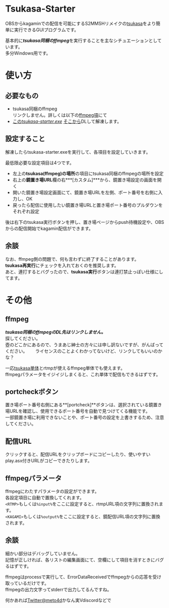 # Tsukasa-Starter

OBSからkagaminでの配信を可能にするS2MMSHリメイクの[tsukasa](https://github.com/shinji3/tsukasa.exe)をより簡単に実行できるGUIプログラムです。

基本的に***tsukasa同梱のffmpeg***を実行することを主なシチュエーションとしています。  
多分Windows用です。

# 使い方

## 必要なもの

- tsukasa同梱のffmpeg  
リンクしません。詳しくは以下の[ffmpeg項](https://github.com/meto4d/tsukasa-starter#ffmpeg)にて
- [この*tsukasa-starter.exe*](https://github.com/meto4d/tsukasa-starter/releases)
[そこから](https://github.com/meto4d/tsukasa-starter/releases)DLして解凍します。  

## 設定すること
解凍したらtsukasa-starter.exeを実行して、各項目を設定していきます。

最低限必要な設定項目は4つです。
- 左上の**tsukasa(ffmpeg)の場所**の項目にtsukasa同梱のffmpegの場所を設定
- 右上の**鏡置き場URL**欄の右***[カスタム]***から、鏡置き場設定の画面を開く
- 開いた鏡置き場設定画面にて、鏡置き場URLを左側、ポート番号を右側に入力し、OK
- 戻ったら配信に使用したい鏡置き場URLと置き場ポート番号のプルダウンをそれぞれ設定

後は右下のtsukasa実行ボタンを押し、置き場ページからpush待機設定や、OBSからの配信開始でkagamin配信ができます。

## 余談
なお、ffmpeg側の問題で、何も言わずに終了することがあります。  
**tsukasa再実行**にチェックを入れておくのを推奨します。  
あと、連打するとバグったので、**tsukasa実行**ボタンは連打禁止っぽい仕様にしてます。

# その他

## ffmpeg
***tsukasa同梱のffmpegのDL先はリンクしません。***  
探してください。  
壺のどこかにあるので、うまあじ紳士の方々には申し訳ないですが、がんばってください。　　
ライセンスのことよくわかってないけど、リンクしてもいいのかな？

一応[tsukasa単体](https://github.com/shinji3/tsukasa.exe)とrtmpが使えるffmpeg単体でも使えます。  
ffmpegパラメータをイジイジしまくると、これ単体で配信もできるはずです。

## portcheckボタン

置き場ポート番号右側にある**[portcheck]**ボタンは、選択されている鏡置き場URLを確認し、使用できるポート番号を自動で見つけてくる機能です。  
一部鏡置き場に利用できないことや、ポート番号の設定を上書きするため、注意してください。

## 配信URL

クリックすると、配信URLをクリップボードにコピーしたり、使いやすいplay.asx付きURLがコピーできたりします。

## ffmpegパラメータ

ffmpegにわたすパラメータの設定ができます。  
各設定項目に自動で置換してくれます。  
`<RTMP>`もしくは`%input%`をここに設定すると、rtmpURL項の文字列に置換されます。  
`<KAGAMI>`もしくは`%output%`をここに設定すると、鏡配信URL項の文字列に置換されます。  

## 余談

細かい部分はデバッグしていません。  
記憶が正しければ、各リストの編集画面にて、空欄にして項目を消すときにバグるはずです。

ffmpegはprocessで実行して、ErrorDataReceivedでffmpegからの応答を受け取っているだけです。  
ffmpegの出力文字ってstderrで出力してるんですね。

何かあれば[Twitter@meto4d](https://twitter.com/meto4d)かなん実Vdiscordなどで
